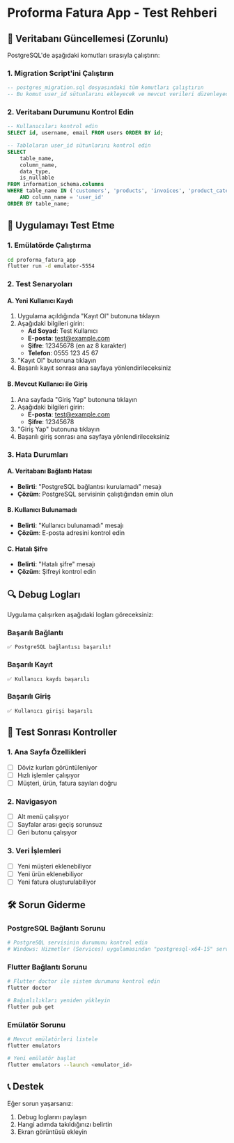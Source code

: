 # Proforma Fatura App - Test Rehberi

## 🔧 Veritabanı Güncellemesi (Zorunlu)

PostgreSQL'de aşağıdaki komutları sırasıyla çalıştırın:

### 1. Migration Script'ini Çalıştırın
```sql
-- postgres_migration.sql dosyasındaki tüm komutları çalıştırın
-- Bu komut user_id sütunlarını ekleyecek ve mevcut verileri düzenleyecek
```

### 2. Veritabanı Durumunu Kontrol Edin
```sql
-- Kullanıcıları kontrol edin
SELECT id, username, email FROM users ORDER BY id;

-- Tabloların user_id sütunlarını kontrol edin
SELECT 
    table_name,
    column_name,
    data_type,
    is_nullable
FROM information_schema.columns 
WHERE table_name IN ('customers', 'products', 'invoices', 'product_categories')
    AND column_name = 'user_id'
ORDER BY table_name;
```

## 📱 Uygulamayı Test Etme

### 1. Emülatörde Çalıştırma
```bash
cd proforma_fatura_app
flutter run -d emulator-5554
```

### 2. Test Senaryoları

#### A. Yeni Kullanıcı Kaydı
1. Uygulama açıldığında "Kayıt Ol" butonuna tıklayın
2. Aşağıdaki bilgileri girin:
   - **Ad Soyad**: Test Kullanıcı
   - **E-posta**: test@example.com
   - **Şifre**: 12345678 (en az 8 karakter)
   - **Telefon**: 0555 123 45 67
3. "Kayıt Ol" butonuna tıklayın
4. Başarılı kayıt sonrası ana sayfaya yönlendirileceksiniz

#### B. Mevcut Kullanıcı ile Giriş
1. Ana sayfada "Giriş Yap" butonuna tıklayın
2. Aşağıdaki bilgileri girin:
   - **E-posta**: test@example.com
   - **Şifre**: 12345678
3. "Giriş Yap" butonuna tıklayın
4. Başarılı giriş sonrası ana sayfaya yönlendirileceksiniz

### 3. Hata Durumları

#### A. Veritabanı Bağlantı Hatası
- **Belirti**: "PostgreSQL bağlantısı kurulamadı" mesajı
- **Çözüm**: PostgreSQL servisinin çalıştığından emin olun

#### B. Kullanıcı Bulunamadı
- **Belirti**: "Kullanıcı bulunamadı" mesajı
- **Çözüm**: E-posta adresini kontrol edin

#### C. Hatalı Şifre
- **Belirti**: "Hatalı şifre" mesajı
- **Çözüm**: Şifreyi kontrol edin

## 🔍 Debug Logları

Uygulama çalışırken aşağıdaki logları göreceksiniz:

### Başarılı Bağlantı
```
✅ PostgreSQL bağlantısı başarılı!
```

### Başarılı Kayıt
```
✅ Kullanıcı kaydı başarılı
```

### Başarılı Giriş
```
✅ Kullanıcı girişi başarılı
```

## 🚀 Test Sonrası Kontroller

### 1. Ana Sayfa Özellikleri
- [ ] Döviz kurları görüntüleniyor
- [ ] Hızlı işlemler çalışıyor
- [ ] Müşteri, ürün, fatura sayıları doğru

### 2. Navigasyon
- [ ] Alt menü çalışıyor
- [ ] Sayfalar arası geçiş sorunsuz
- [ ] Geri butonu çalışıyor

### 3. Veri İşlemleri
- [ ] Yeni müşteri eklenebiliyor
- [ ] Yeni ürün eklenebiliyor
- [ ] Yeni fatura oluşturulabiliyor

## 🛠️ Sorun Giderme

### PostgreSQL Bağlantı Sorunu
```bash
# PostgreSQL servisinin durumunu kontrol edin
# Windows: Hizmetler (Services) uygulamasından "postgresql-x64-15" servisini kontrol edin
```

### Flutter Bağlantı Sorunu
```bash
# Flutter doctor ile sistem durumunu kontrol edin
flutter doctor

# Bağımlılıkları yeniden yükleyin
flutter pub get
```

### Emülatör Sorunu
```bash
# Mevcut emülatörleri listele
flutter emulators

# Yeni emülatör başlat
flutter emulators --launch <emulator_id>
```

## 📞 Destek

Eğer sorun yaşarsanız:
1. Debug loglarını paylaşın
2. Hangi adımda takıldığınızı belirtin
3. Ekran görüntüsü ekleyin 